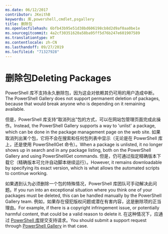 ```yaml
---
ms.date: 06/12/2017
contributor: JKeithB
keywords: 库,powershell,cmdlet,psgallery
title: 删除包
ms.openlocfilehash: 6bfb43b95e51d38bd606198cb8d2d9af0aa0be1e
ms.sourcegitcommit: 4a2cf30351620a58ba95ff5d76b247e601907589
ms.translationtype: HT
ms.contentlocale: zh-CN
ms.lasthandoff: 09/27/2019
ms.locfileid: "71327928"
---
```

# <a name="deleting-packages"></a><span data-ttu-id="1e952-103">删除包</span><span class="sxs-lookup"><span data-stu-id="1e952-103">Deleting Packages</span></span>

<span data-ttu-id="1e952-104">PowerShell 库不支持永久删除包，因为这会对依赖其仍可用的用户造成中断。</span><span class="sxs-lookup"><span data-stu-id="1e952-104">The PowerShell Gallery does not support permanent deletion of packages, because that would break anyone who is depending on it remaining available.</span></span>

<span data-ttu-id="1e952-105">但是，PowerShell 库支持“取消列出”包的方式，可以在网站包管理页面完成此操作。</span><span class="sxs-lookup"><span data-stu-id="1e952-105">Instead, the PowerShell Gallery supports a way to 'unlist' a package, which can be done in the package management page on the web site.</span></span>
<span data-ttu-id="1e952-106">如果取消列出某个包，它将不会在搜索和任何包列表中显示（无论是在 PowerShell 库上，还是使用 PowerShellGet 命令）。</span><span class="sxs-lookup"><span data-stu-id="1e952-106">When a package is unlisted, it no longer shows up in search and in any package listing, both on the PowerShell Gallery and using PowerShellGet commands.</span></span>
<span data-ttu-id="1e952-107">但是，仍可通过指定精确版本下载它（精确版本可允许自动脚本继续运行）。</span><span class="sxs-lookup"><span data-stu-id="1e952-107">However, it remains downloadable by specifying its exact version, which is what allows the automated scripts to continue working.</span></span>

<span data-ttu-id="1e952-108">如果遇到认为必须删除一个包的特殊情况，PowerShell 库团队可手动解决此问题。</span><span class="sxs-lookup"><span data-stu-id="1e952-108">If you run into an exceptional situation where you think one of your packages must be deleted, this can be handled manually by the PowerShell Gallery team.</span></span>
<span data-ttu-id="1e952-109">例如，如果存在侵犯版权问题或潜在有害内容，这是删除项的正当理由。</span><span class="sxs-lookup"><span data-stu-id="1e952-109">For example, if there is a copyright infringement issue, or potentially harmful content, that could be a valid reason to delete it.</span></span>
<span data-ttu-id="1e952-110">在这种情况下，应通过 [PowerShell 库](https://www.PowerShellGallery.com)提交支持请求。</span><span class="sxs-lookup"><span data-stu-id="1e952-110">You should submit a support request through [PowerShell Gallery](https://www.PowerShellGallery.com) in that case.</span></span>
